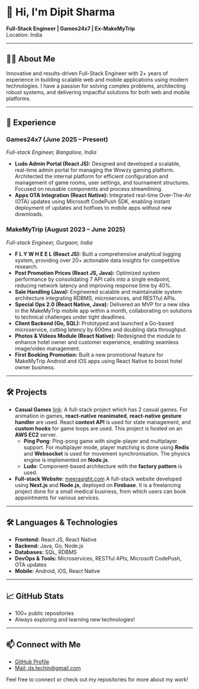 # 👋 Hi, I'm Dipit Sharma

**Full-Stack Engineer | Games24x7 | Ex-MakeMyTrip**  
Location: India

---

## 🧑‍💻 About Me

Innovative and results-driven Full-Stack Engineer with 2+ years of experience in building scalable web and mobile applications using modern technologies. I have a passion for solving complex problems, architecting robust systems, and delivering impactful solutions for both web and mobile platforms.

---

## 💼 Experience

### **Games24x7** (June 2025 – Present)  
*Full-stack Engineer, Bangalore, India*

- **Ludo Admin Portal (React JS):** Designed and developed a scalable, real-time admin portal for managing the Wowzy gaming platform. Architected the internal platform for efficient configuration and management of game rooms, user settings, and tournament structures. Focused on reusable components and process streamlining.
- **Apps OTA Integration (React Native):** Integrated real-time Over-The-Air (OTA) updates using Microsoft CodePush SDK, enabling instant deployment of updates and hotfixes to mobile apps without new downloads.

### **MakeMyTrip** (August 2023 – June 2025)  
*Full-stack Engineer, Gurgaon, India*

- **F L Y W H E E L (React JS):** Built a comprehensive analytical logging system, providing over 20+ actionable data insights for competitive research.
- **Post Promotion Prices (React JS, Java):** Optimized system performance by consolidating 7 API calls into a single endpoint, reducing network latency and improving response time by 40%.
- **Sale Handling (Java):** Engineered scalable and maintainable system architecture integrating RDBMS, microservices, and RESTful APIs.
- **Special Ops 2.0 (React Native, Java):** Delivered an MVP for a new idea in the MakeMyTrip mobile app within a month, collaborating on solutions to technical challenges under tight deadlines.
- **Client Backend (Go, SQL):** Prototyped and launched a Go-based microservice, cutting latency by 600ms and doubling data throughput.
- **Photos & Videos Module (React Native):** Redesigned the module to enhance hotel owner and customer experience, enabling seamless image/video management.
- **First Booking Promotion:** Built a new promotional feature for MakeMyTrip Android and iOS apps using React Native to boost hotel owner business.

---

## 🛠️ Projects

- **Casual Games** [link](http://51.21.193.65): A full-stack project which has 2 casual games. For animation in games, **react-native** **reanimated**, **react-native gesture handler** are used. React **context API** is used for state management, and **custom hooks** for game loops are used. This project is hosted on an **AWS EC2** server.
    - **Ping Pong**: Ping-pong game with single-player and multiplayer support.  For multiplayer mode, player matching is done using **Redis** and **Websocket** is used for movement synchronisation. The physics engine is implemented on **Node.js**.
    - **Ludo**: Component-based architecture with the **factory pattern** is used.
- **Full-stack Website**: [meerasight.com](https://meerasight.com/) A full-stack website developed using **Next.js** and **Node.js**, deployed on **Firebase**. It is a freelancing project done for a small medical business, from which users can book appointments for various services.
  
---

## 🛠️ Languages & Technologies

- **Frontend:** React JS, React Native
- **Backend:** Java, Go, Node.js
- **Databases:** SQL, RDBMS
- **DevOps & Tools:** Microservices, RESTful APIs, Microsoft CodePush, OTA updates
- **Mobile:** Android, iOS, React Native

---

## 📈 GitHub Stats

- 100+ public repositories
- Always exploring and learning new technologies!

---

## 📫 Connect with Me

- [GitHub Profile](https://github.com/dipit-sharma)
- [Mail: ds.techin@gmail.com](sd.techin@gmail.com)

Feel free to connect or check out my repositories for more about my work!

